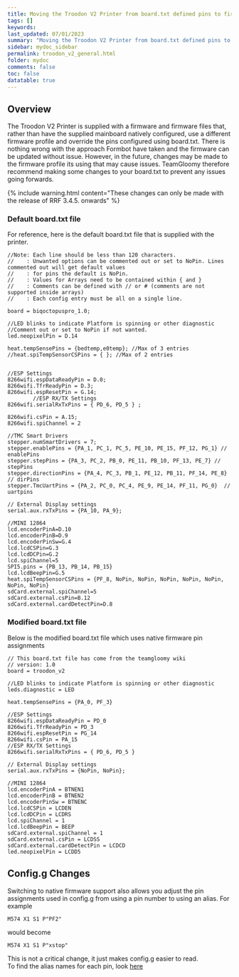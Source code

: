```yaml
---
title: Moving the Troodon V2 Printer from board.txt defined pins to firmware defined pins
tags: []
keywords: 
last_updated: 07/01/2023
summary: "Moving the Troodon V2 Printer from board.txt defined pins to firmware defined pins"
sidebar: mydoc_sidebar
permalink: troodon_v2_general.html
folder: mydoc
comments: false
toc: false
datatable: true
---
```


## Overview

The Troodon V2 Printer is supplied with a firmware and firmware files that, rather than have the supplied mainboard natively configured, use a different firmware profile and override the pins configured using board.txt. There is nothing wrong with the approach Formbot have taken and the firmware can be updated without issue. However, in the future, changes may be made to the firmware profile its using that may cause issues. TeamGloomy therefore recommend making some changes to your board.txt to prevent any issues going forwards.

{% include warning.html content="These changes can only be made with the release of RRF 3.4.5. onwards" %}

### Default board.txt file

For reference, here is the default board.txt file that is supplied with the printer.  
```
//Note: Each line should be less than 120 characters.
//    : Unwanted options can be commented out or set to NoPin. Lines commented out will get default values
//    : for pins the default is NoPin.
//    : Values for Arrays need to be contained within { and }
//    : Comments can be defined with // or # (comments are not supported inside arrays)
//    : Each config entry must be all on a single line.

board = biqoctopuspro_1.0;

//LED blinks to indicate Platform is spinning or other diagnostic 
//Comment out or set to NoPin if not wanted.
led.neopixelPin = D.14

heat.tempSensePins = {bedtemp,e0temp}; //Max of 3 entries
//heat.spiTempSensorCSPins = { }; //Max of 2 entries


//ESP Settings
8266wifi.espDataReadyPin = D.0;
8266wifi.TfrReadyPin = D.3;
8266wifi.espResetPin = G.14;
		//ESP RX/TX Settings
8266wifi.serialRxTxPins = { PD_6, PD_5 } ;

8266wifi.csPin = A.15;
8266wifi.spiChannel = 2

//TMC Smart Drivers
stepper.numSmartDrivers = 7;
stepper.enablePins = {PA_1, PC_1, PC_5, PE_10, PE_15, PF_12, PG_1} // enablePins
stepper.stepPins = {PA_3, PC_2, PB_0, PE_11, PB_10, PF_13, PE_7} // stepPins
stepper.directionPins = {PA_4, PC_3, PB_1, PE_12, PB_11, PF_14, PE_8} // dirPins
stepper.TmcUartPins = {PA_2, PC_0, PC_4, PE_9, PE_14, PF_11, PG_0}  // uartpins

// External Display settings
serial.aux.rxTxPins = {PA_10, PA_9};

//MINI 12864
lcd.encoderPinA=D.10
lcd.encoderPinB=D.9
lcd.encoderPinSw=G.4
lcd.lcdCSPin=G.3
lcd.lcdDCPin=G.2
lcd.spiChannel=5
SPI5.pins = {PB_13, PB_14, PB_15}
lcd.lcdBeepPin=G.5
heat.spiTempSensorCSPins = {PF_8, NoPin, NoPin, NoPin, NoPin, NoPin, NoPin, NoPin}
sdCard.external.spiChannel=5
sdCard.external.csPin=B.12
sdCard.external.cardDetectPin=D.8
```

### Modified board.txt file

Below is the modified board.txt file which uses native firmware pin assignments
```
// This board.txt file has come from the teamgloomy wiki
// version: 1.0
board = troodon_v2

//LED blinks to indicate Platform is spinning or other diagnostic 
leds.diagnostic = LED

heat.tempSensePins = {PA_0, PF_3}

//ESP Settings
8266wifi.espDataReadyPin = PD_0
8266wifi.TfrReadyPin = PD_3
8266wifi.espResetPin = PG_14
8266wifi.csPin = PA_15
//ESP RX/TX Settings
8266wifi.serialRxTxPins = { PD_6, PD_5 }

// External Display settings
serial.aux.rxTxPins = {NoPin, NoPin};

//MINI 12864
lcd.encoderPinA = BTNEN1
lcd.encoderPinB = BTNEN2
lcd.encoderPinSw = BTNENC
lcd.lcdCSPin = LCDEN
lcd.lcdDCPin = LCDRS
lcd.spiChannel = 1
lcd.lcdBeepPin = BEEP
sdCard.external.spiChannel = 1
sdCard.external.csPin = LCDSS
sdCard.external.cardDetectPin = LCDCD
led.neopixelPin = LCDD5
```

## Config.g Changes

Switching to native firmware support also allows you adjust the pin assignments used in config.g from using a pin number to using an alias. For example
```
M574 X1 S1 P"PF2"   
```
would become
```
M574 X1 S1 P"xstop"   
```
This is not a critical change, it just makes config.g easier to read.  
To find the alias names for each pin, look [here](troodon_v2_pins.html)